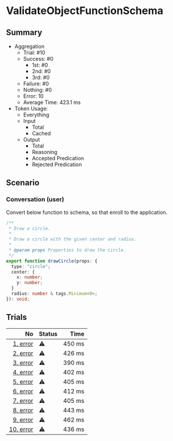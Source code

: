 # ValidateObjectFunctionSchema
## Summary
  - Aggregation
    - Trial: #10
    - Success: #0
      - 1st: #0
      - 2nd: #0
      - 3rd: #0
    - Failure: #0
    - Nothing: #0
    - Error: 10
    - Average Time: 423.1 ms
  - Token Usage:
    - Everything
    - Input
      - Total
      - Cached
    - Output
      - Total
      - Reasoning
      - Accepted Predication
      - Rejected Predication

## Scenario
### Conversation (user)
Convert below function to schema, so that enroll to the application.

```ts
/**
 * Draw a circle.
 *
 * Draw a circle with the given center and radius.
 *
 * @param props Properties to draw the circle.
 */
export function drawCircle(props: {
  type: "circle";
  center: {
    x: number;
    y: number;
  }
  radius: number & tags.Minimum<0>;
}): void;
```

## Trials
No | Status | Time
---:|:-------|------:
[1. error](./trials/1.error.json) | ⚠️ | 450 ms
[2. error](./trials/2.error.json) | ⚠️ | 426 ms
[3. error](./trials/3.error.json) | ⚠️ | 390 ms
[4. error](./trials/4.error.json) | ⚠️ | 402 ms
[5. error](./trials/5.error.json) | ⚠️ | 405 ms
[6. error](./trials/6.error.json) | ⚠️ | 412 ms
[7. error](./trials/7.error.json) | ⚠️ | 405 ms
[8. error](./trials/8.error.json) | ⚠️ | 443 ms
[9. error](./trials/9.error.json) | ⚠️ | 462 ms
[10. error](./trials/10.error.json) | ⚠️ | 436 ms